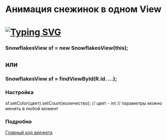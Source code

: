 # Анимация снежинок в одном View

# [![Typing SVG](https://readme-typing-svg.herokuapp.com?color=%2336BCF7&lines=Один+из+вариантов)](https://git.io/typing-svg)

### SnowflakesView sf = new SnowflakesView(this);
## или
### SnowflakesView sf = findViewById(R.id. ...);

### Настройка
sf.setColor(цвет).setCount(количество);
// цвет - int
// параметры можно менять в любой момент

### Подробно
[Главный код виджета](https://github.com/VirKato-dev/SnowflakesView/blob/master/app/src/main/java/my/example/snowflakesview/view/SnowflakesView.java)
